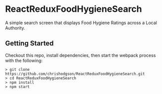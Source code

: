 # ReactReduxFoodHygieneSearch

A simple search screen that displays Food Hygiene Ratings across a Local Authority.

## Getting Started

Checkout this repo, install dependencies, then start the webpack process with the following:

```
> git clone https://github.com/chrishodgson/ReactReduxFoodHygieneSearch.git
> cd ReactReduxFoodHygieneSearch
> npm install
> npm start
```
